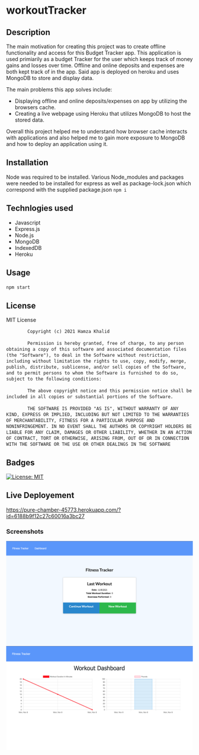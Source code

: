# workoutTracker
## Description
The main motivation for creating this project was to create offline functionality and access for this Budget Tracker app. This application is used primiarily as a budget Tracker for the user which keeps track of money gains and losses over time. Offline and online deposits and expenses are both kept track of in the app. Said app is deployed on heroku and uses MongoDB to store and display data.

The main problems this app solves include:
* Displaying offline and online deposits/expenses on app by utilizing the browsers cache.
* Creating a live webpage using Heroku that utilizes MongoDB to host the stored data.

Overall this project helped me to understand how browser cache interacts with applications and also helped me to gain more exposure to MongoDB and how to deploy an application using it. 

## Installation
Node was required to be installed. Various Node_modules and packages were needed to be installed for express as well as package-lock.json which correspond with the supplied package.json
``npm i``

## Technlogies used
* Javascript
* Express.js
* Node.js
* MongoDB
* IndexedDB
* Heroku

## Usage
``npm start``


## License 
MIT License

            Copyright (c) 2021 Hamza Khalid
            
            Permission is hereby granted, free of charge, to any person obtaining a copy of this software and associated documentation files (the "Software"), to deal in the Software without restriction, including without limitation the rights to use, copy, modify, merge, publish, distribute, sublicense, and/or sell copies of the Software, and to permit persons to whom the Software is furnished to do so, subject to the following conditions:
            
            The above copyright notice and this permission notice shall be included in all copies or substantial portions of the Software.
            
            THE SOFTWARE IS PROVIDED "AS IS", WITHOUT WARRANTY OF ANY KIND, EXPRESS OR IMPLIED, INCLUDING BUT NOT LIMITED TO THE WARRANTIES OF MERCHANTABILITY, FITNESS FOR A PARTICULAR PURPOSE AND NONINFRINGEMENT. IN NO EVENT SHALL THE AUTHORS OR COPYRIGHT HOLDERS BE LIABLE FOR ANY CLAIM, DAMAGES OR OTHER LIABILITY, WHETHER IN AN ACTION OF CONTRACT, TORT OR OTHERWISE, ARISING FROM, OUT OF OR IN CONNECTION WITH THE SOFTWARE OR THE USE OR OTHER DEALINGS IN THE SOFTWARE
            
## Badges
[![License: MIT](https://img.shields.io/badge/License-MIT-yellow.svg)](https://opensource.org/licenses/MIT)

## Live Deployement 

https://pure-chamber-45773.herokuapp.com/?id=6188b9f12c27c60016a3bc27
### Screenshots
![](images/Screenshot1.png)
![](images/Screenshot2.png)
